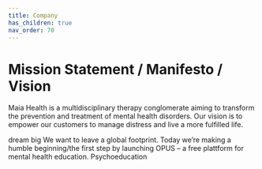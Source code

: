 ```yaml
---
title: Company
has_children: true
nav_order: 70
---
```


# Mission Statement / Manifesto / Vision

Maia Health is a multidisciplinary therapy conglomerate aiming to transform the prevention and treatment of mental health disorders. Our vision is to empower our customers to manage distress and live a more fulfilled life.

dream big
We want to leave a global footprint. Today we’re making a humble beginning/the first step by launching OPUS – a free plattform for mental health education. Psychoeducation
